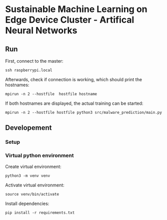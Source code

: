 # Sustainable Machine Learning on Edge Device Cluster - Artifical Neural Networks

## Run

First, connect to the master:

```console
ssh raspberrypi.local
```
Afterwards, check if connection is working, which should print the hostnames:

```console
mpirun -n 2 --hostfile  hostfile hostname
```

If both hostnames are displayed, the actual training can be started:

```console
mpirun -n 2 --hostfile hostfile python3 src/malware_prediction/main.py
```

## Developement

### Setup

### Virtual python environment

Create virtual environment:

```console
python3 -m venv venv
```

Activate virtual environment:

```console
source venv/bin/activate
```

Install dependencies:

```console
pip install -r requirements.txt
```